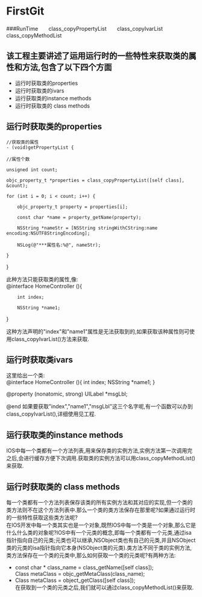 # FirstGit
###RunTime　　class_copyPropertyList　　class_copyIvarList　　class_copyMethodList
## 该工程主要讲述了运用运行时的一些特性来获取类的属性和方法,包含了以下四个方面
*   运行时获取类的properties
*   运行时获取类的ivars
*   运行获取类的instance methods
*   运行时获取类的 class methods

## 运行时获取类的properties  
    //获取类的属性   
    - (void)getPropertyList {   

    //属性个数   
    
    unsigned int count;    
    
    objc_property_t *properties = class_copyPropertyList([self class], &count);   
    
    for (int i = 0; i < count; i++) {   
    
        objc_property_t property = properties[i];   
        
        const char *name = property_getName(property);   
        
        NSString *nameStr = [NSString stringWithCString:name encoding:NSUTF8StringEncoding];   
        
        NSLog(@"***属性名:%@", nameStr);   
        
    }   
    
}   

此种方法只能获取类的属性,像:   
@interface HomeController (){   

        int index;   
        
        NSString *name1;   
        
}   

这种方法声明的"index"和"name1"属性是无法获取到的,如果获取该种属性则可使用class_copyIvarList()方法来获取.
## 运行时获取类ivars
这里给出一个类:  
    @interface HomeController (){
    int index;
    NSString *name1;
}

@property (nonatomic, strong) UILabel *msgLbl;

@end
如果要获取"index","name1","msgLbl"这三个名字呢,有一个函数可以办到class_copyIvarList(),详细使用见工程.
## 运行获取类的instance methods  
IOS中每一个类都有一个方法列表,用来保存类的实例方法,实例方法第一次调用完之后,会进行缓存方便下次调用.获取类的实例方法可以用class_copyMethodList()来获取.
## 运行时获取类的 class methods  
每一个类都有一个方法列表保存该类的所有实例方法和其对应的实现,但一个类的类方法则不在这个方法列表中.那么一个类的类方法保存在那里呢?如果通过运行时的一些特性获取这些类方法呢?  
在IOS开发中每一个类其实也是一个对象,既然IOS中每一个类是一个对象,那么它是什么什么类的对象呢?IOS中有一个元类的概念,即每一个类都有一个元类,通过isa指针指向自己的元类;元类也可以继承,NSObject类也有自己的元类,并且NSObject类的元类的isa指针指向它本身(NSObject类的元类).类方法不同于类的实例方法,类方法保存在一个类的元类中,那么如何获取一个类的元类呢?有两种方法:  
* const char * class_name = class_getName([self class]);  
  Class metaClass = objc_getMetaClass(class_name);
* Class metaClass = object_getClass([self class]);  
在获取到一个类的元类之后,我们就可以通过class_copyMethodList()来获取.


